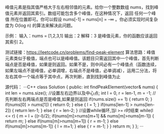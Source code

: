 峰值元素是指其值严格大于左右相邻值的元素。给你一个整数数组 nums，找到峰值元素并返回其索引。数组可能包含多个峰值，在这种情况下，返回 任何一个峰值 所在位置即可。你可以假设 nums[-1] = nums[n] = -∞ 。你必须实现时间复杂度为 O(log n) 的算法来解决此问题。

示例： 
输入：nums = [1,2,3,1]
输出：2
解释：3 是峰值元素，你的函数应该返回其索引 2。

测试链接：https://leetcode.cn/problems/find-peak-element
算法思路：峰值元素类似于极值，端点也可以是峰峰值。该题目只需返回其中一个峰值，首先判断端点是否是峰值，如果是则返回。如果不是，则中间必有一个峰值点（函数连续，如果左端点不是峰值，必单调增，右端点不是峰值，必单调减），运用二分法，将左右其中一个端点等于其中点，再次判断，直到找到峰值为止

源代码：
···C++
class Solution {
public:
    int findPeakElement(vector<int>& nums) {
        int len = nums.size();
        //设置左右边界以及中心点;
        int l = 0, r = len-1, m = -1;
        //先判断左右两端点是否是峰值,如果是则返回
        if(nums.size() == 1)
        {
            return 0;
        }
        if(nums[0] > nums[1])
        {
            return 0;
        }
        else
        {
            l = 1;
        }
        if(nums[len-1] > nums[len-2])
        {
            return len-1;
        }
        else
        {
            r = len-2;
        }
        //设置while循环,当l >= r时结束
        while(l <= r)
        {
            m = l + ((r-l)/2);
            if(nums[m]>nums[m+1] && nums[m]>nums[m-1])
            {
                return m;
            }
            else if(nums[m]>nums[m+1])
            {
                r = m-1;
            }
            else if(nums[m]>nums[m-1])
            {
                l = m+1;
            }
            else
            {
                r = m-1;
            }
        }
        return m;
    }
};
···



























